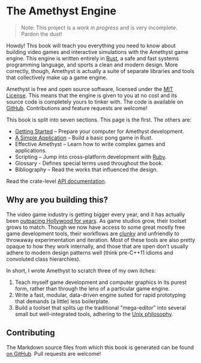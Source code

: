# The Amethyst Engine

> Note: This project is a *work in progress* and is very incomplete. Pardon the
> dust!

Howdy! This book will teach you everything you need to know about building video
games and interactive simulations with the Amethyst game engine. This engine is
written entirely in [Rust][rs], a safe and fast systems programming language,
and sports a clean and modern design. More correctly, though, Amethyst is
actually a suite of separate libraries and tools that collectively make up a
game engine.

[rs]: https://www.rust-lang.org/

Amethyst is free and open source software, licensed under the [MIT License][ml].
This means that the engine is given to you at no cost and its source code is
completely yours to tinker with. The code is available on [GitHub][am].
Contributions and feature requests are welcome!

[ml]: https://github.com/ebkalderon/amethyst/blob/master/COPYING
[am]: https://github.com/ebkalderon/amethyst

This book is split into seven sections. This page is the first. The others are:

* [Getting Started][gs] – Prepare your computer for Amethyst development.
* [A Simple Application][sa] – Build a basic pong game in Rust.
* Effective Amethyst – Learn how to write complex games and applications.
* Scripting – Jump into cross-platform development with [Ruby][rb].
* Glossary - Defines special terms used throughout the book.
* Bibliography – Read the works that influenced the design.

[gs]: ./getting_started.html
[sa]: ./simple_application.html
[rb]: https://www.ruby-lang.org/

Read the crate-level [API documentation][ad].

[ad]: http://ebkalderon.github.io/amethyst/doc/amethyst/

## Why are you building this?

The video game industry is getting bigger every year, and it has actually been
[outpacing Hollywood for years][hw]. As game studios grow, their toolset grows
to match. Though we now have access to some great mostly free game development
tools, their workflows are [clunky][ue] and unfriendly to throwaway
experimentation and iteration. Most of these tools are also pretty opaque to how
they work internally, and those that are open don't usually adhere to modern
design patterns well (think pre-C++11 idioms and convoluted class hierarchies).

[hw]: https://www.quora.com/Who-makes-more-money-Hollywood-or-the-video-game-industry
[ue]: http://cdn.dbolical.com/videos/engines/1/1/456/Unreal_Engine_4_Features_Trailer_--_GDC_2014.mp4.jpg

In short, I wrote Amethyst to scratch three of my own itches:

1. Teach myself game development and computer graphics in its purest form,
   rather than through the lens of a particular game engine.
2. Write a fast, modular, data-driven engine suited for rapid prototyping that
   demands (a little) less boilerplate.
3. Build a toolset that splits up the traditional "mega-editor" into several
   small but well-integrated tools, adhering to the [Unix philosophy][up].

[up]: https://en.wikipedia.org/wiki/Unix_philosophy

## Contributing

The Markdown source files from which this book is generated can be found
[on GitHub][md]. Pull requests are welcome!

[md]: https://github.com/ebkalderon/amethyst/tree/master/book/src

